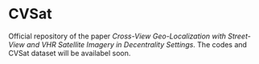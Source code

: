 # CVSat
Official repository of the paper _Cross-View Geo-Localization with Street-View and VHR Satellite Imagery in Decentrality Settings_. The codes and CVSat dataset will be availabel soon.

